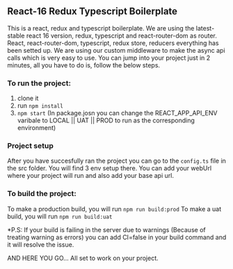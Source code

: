 ## React-16 Redux Typescript Boilerplate
This is a react, redux and typescript boilerplate. We are using the latest-stable react 16 version, redux, typescript and react-router-dom as router. 
React, react-router-dom, typescript, redux store, reducers everything has been setted up. We are using our custom middleware 
to make the async api calls which is very easy to use. 
You can jump into your project just in 2 minutes, all you have to do is, follow the below steps. 

### To run the project: 
1. clone it
2. run `npm install`
3. `npm start` (In package.josn you can change the REACT_APP_API_ENV varibale to LOCAL || UAT || PROD to run as the corresponding environment)

### Project setup
After you have succesfully ran the project you can go to the `config.ts` file in the src folder. You will find 3 env setup there. You can add your webUrl where your project will run and also add your base api url.

### To build the project:
To make a production build, you will run `npm run build:prod`
To make a uat build, you will run `npm run build:uat`

*P.S: If your build is failing in the server due to warnings (Because of treating warning as errors) you can add CI=false in your build command and it will resolve the issue.

AND HERE YOU GO... All set to work on your project.
